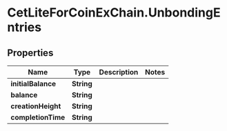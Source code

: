 # CetLiteForCoinExChain.UnbondingEntries

## Properties
Name | Type | Description | Notes
------------ | ------------- | ------------- | -------------
**initialBalance** | **String** |  | 
**balance** | **String** |  | 
**creationHeight** | **String** |  | 
**completionTime** | **String** |  | 
